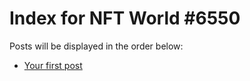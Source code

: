 # Index for NFT World #6550
Posts will be displayed in the order below:

- [Your first post](./001-first.md)

